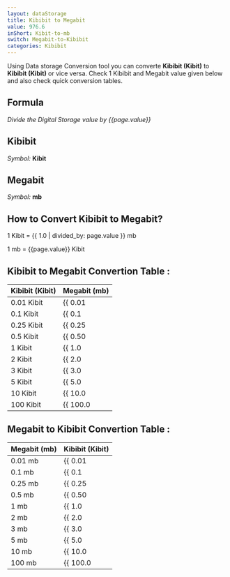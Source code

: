 ```yaml
---
layout: dataStorage
title: Kibibit to Megabit
value: 976.6
inShort: Kibit-to-mb
switch: Megabit-to-Kibibit
categories: Kibibit
---
```


Using Data storage Conversion tool you can converte **Kibibit (Kibit)** to **Kibibit (Kibit)** or vice versa. Check 1 Kibibit and Megabit value given below and also check quick conversion tables.

## Formula
*Divide the Digital Storage value by {{page.value}}*

## Kibibit
*Symbol:* **Kibit**

## Megabit
*Symbol:* **mb**

## How to Convert Kibibit to Megabit?

1 Kibit = {{ 1.0 | divided_by: page.value }} mb

1 mb = {{page.value}} Kibit


## Kibibit to Megabit Convertion Table :

| Kibibit (Kibit) | Megabit (mb) |
| ---- | ---- |
| 0.01 Kibit | {{ 0.01 | divided_by: page.value | round: 12 }} mb |
| 0.1 Kibit | {{ 0.1 | divided_by: page.value | round: 12 }} mb |
| 0.25 Kibit | {{ 0.25 | divided_by: page.value | round: 12 }} mb |
| 0.5 Kibit | {{ 0.50 | divided_by: page.value | round: 12 }} mb |
| 1 Kibit | {{ 1.0 | divided_by: page.value | round: 12 }} mb |
| 2 Kibit | {{ 2.0 | divided_by: page.value | round: 12 }} mb |
| 3 Kibit | {{ 3.0 | divided_by: page.value | round: 12 }} mb |
| 5 Kibit | {{ 5.0 | divided_by: page.value | round: 12 }} mb |
| 10 Kibit | {{ 10.0 | divided_by: page.value | round: 12 }} mb |
| 100 Kibit | {{ 100.0 | divided_by: page.value | round: 12 }} mb |

## Megabit to Kibibit Convertion Table :

| Megabit (mb) | Kibibit (Kibit) |
| ---- | ---- |
| 0.01 mb | {{ 0.01 | times: page.value | round: 12 }} Kibit |
| 0.1 mb | {{ 0.1 | times: page.value | round: 12 }} Kibit |
| 0.25 mb | {{ 0.25 | times: page.value | round: 12 }} Kibit |
| 0.5 mb | {{ 0.50 | times: page.value | round: 12 }} Kibit |
| 1 mb | {{ 1.0 | times: page.value | round: 12 }} Kibit |
| 2 mb | {{ 2.0 | times: page.value | round: 12 }} Kibit |
| 3 mb | {{ 3.0 | times: page.value | round: 12 }} Kibit |
| 5 mb | {{ 5.0 | times: page.value | round: 12 }} Kibit |
| 10 mb | {{ 10.0 | times: page.value | round: 12 }} Kibit |
| 100 mb | {{ 100.0 | times: page.value | round: 12 }} Kibit |


<script>
document.getElementById('selectInput')[3].selected = true
document.getElementById('selectOutput')[6].selected = true
</script>
